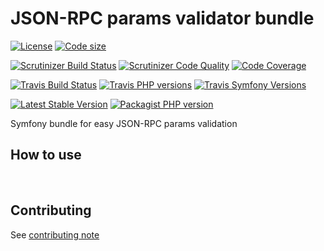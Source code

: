 # JSON-RPC params validator bundle
[![License](https://img.shields.io/github/license/yoanm/symfony-jsonrpc-params-validator.svg)](https://github.com/yoanm/symfony-jsonrpc-params-validator) [![Code size](https://img.shields.io/github/languages/code-size/yoanm/symfony-jsonrpc-params-validator.svg)](https://github.com/yoanm/symfony-jsonrpc-params-validator)

[![Scrutinizer Build Status](https://img.shields.io/scrutinizer/build/g/yoanm/symfony-jsonrpc-params-validator.svg?label=Scrutinizer&logo=scrutinizer)](https://scrutinizer-ci.com/g/yoanm/symfony-jsonrpc-params-validator/build-status/master) [![Scrutinizer Code Quality](https://img.shields.io/scrutinizer/g/yoanm/symfony-jsonrpc-params-validator/master.svg?logo=scrutinizer)](https://scrutinizer-ci.com/g/yoanm/symfony-jsonrpc-params-validator/?branch=master) [![Code Coverage](https://img.shields.io/scrutinizer/coverage/g/yoanm/symfony-jsonrpc-params-validator/master.svg?logo=scrutinizer)](https://scrutinizer-ci.com/g/yoanm/symfony-jsonrpc-params-validator/?branch=master)

[![Travis Build Status](https://img.shields.io/travis/com/yoanm/symfony-jsonrpc-params-validator/master.svg?label=Travis&logo=travis)](https://travis-ci.com/yoanm/symfony-jsonrpc-params-validator) [![Travis PHP versions](https://img.shields.io/travis/php-v/yoanm/symfony-jsonrpc-params-validator.svg?logo=travis)](https://php.net/) [![Travis Symfony Versions](https://img.shields.io/badge/Symfony-v3%20%2F%20v4-8892BF.svg?logo=travis)](https://symfony.com/)

[![Latest Stable Version](https://img.shields.io/packagist/v/yoanm/symfony-jsonrpc-params-validator.svg)](https://packagist.org/packages/yoanm/symfony-jsonrpc-params-validator) [![Packagist PHP version](https://img.shields.io/packagist/php-v/yoanm/symfony-jsonrpc-params-validator.svg)](https://packagist.org/packages/yoanm/symfony-jsonrpc-params-validator)

Symfony bundle for easy JSON-RPC params validation

## How to use


   

## Contributing
See [contributing note](./CONTRIBUTING.md)
